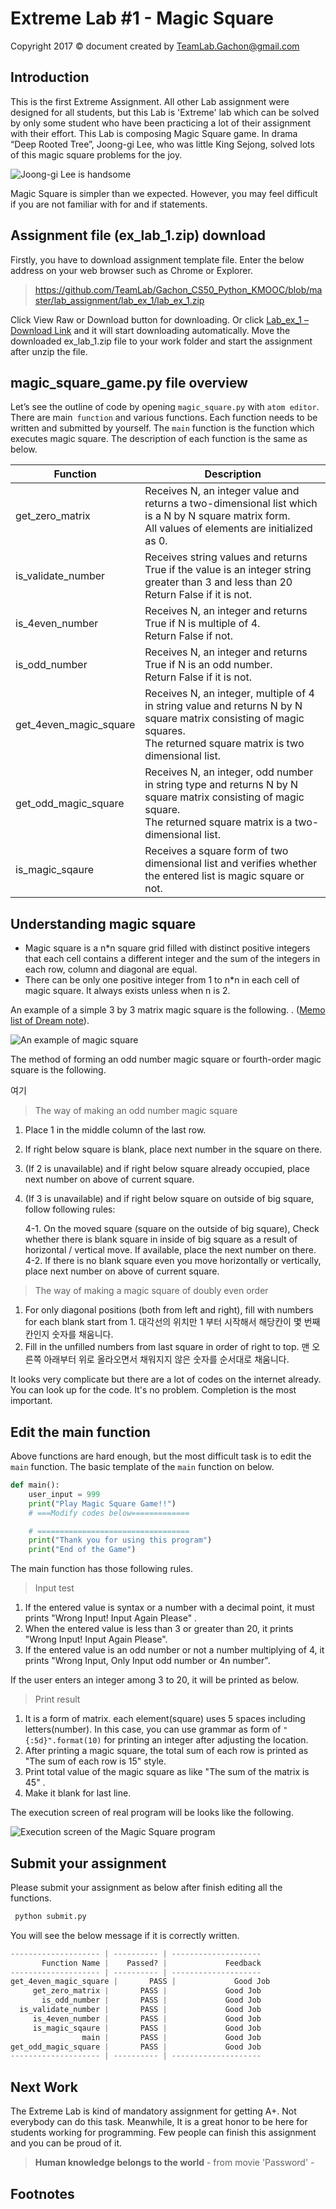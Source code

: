 Extreme Lab #1 - Magic Square
=======
Copyright 2017 © document created by TeamLab.Gachon@gmail.com

## Introduction
This is the first Extreme Assignment. All other Lab assignment were designed for all students, but this Lab is 'Extreme' lab which can be solved by only some student who have been practicing a lot of their assignment with their effort.
This Lab is composing Magic Square game. In drama “Deep Rooted Tree”, Joong-gi Lee, who was little King Sejong, solved lots of this magic square problems for the joy.

 ![Joong-gi Lee is handsome](https://s3.ap-northeast-2.amazonaws.com/teamlab-gachon/magic_square.png)

Magic Square is simpler than we expected. However, you may feel difficult if you are not familiar with for and if statements.

## Assignment file (ex_lab_1.zip) download
Firstly, you have to download assignment template file. Enter the below address on your web browser such as Chrome or Explorer.
> https://github.com/TeamLab/Gachon_CS50_Python_KMOOC/blob/master/lab_assignment/lab_ex_1/lab_ex_1.zip

Click View Raw or Download button for downloading. Or click [Lab_ex_1 – Download Link](https://github.com/TeamLab/Gachon_CS50_Python_KMOOC/raw/master/lab_assignment/lab_ex_1/lab_ex_1.zip) and it will start downloading automatically. Move the downloaded ex_lab_1.zip file to your work folder and start the assignment after unzip the file.


## magic_square_game.py file overview
Let’s see the outline of code by opening `magic_square.py` with `atom editor`. There are main` function` and  various functions. Each function needs to be written and submitted by yourself. The `main` function is the function which executes magic square. The description of each function is the same as below.  

Function            | Description
--------       | ---
get_zero_matrix    | Receives N, an integer value and returns a two-dimensional list which is a N by N square matrix form. <br />All values of elements are initialized  as 0. 
is_validate_number | Receives string values and returns True if the value is an integer string greater than 3 and less than 20<br />Return False if it is not. 
is_4even_number    | Receives N, an integer and returns True if N is multiple of 4.<br />Return False if not. 
is_odd_number      | Receives N, an integer and returns True if N is an odd number. <br />Return False if it is not. 
get_4even_magic_square | Receives N, an integer, multiple of 4 in string value and returns N by N square matrix consisting of magic squares. <br />The returned square matrix is two dimensional list. 
get_odd_magic_square   | Receives N, an integer, odd number in string type and returns N by N square matrix consisting of magic square.  <br />The returned square matrix is a two-dimensional list. 
is_magic_sqaure        | Receives a square form of two dimensional list and verifies whether the entered list is magic square or not.

## Understanding magic square
- Magic square is a n*n square grid filled with distinct positive integers that each cell contains a different integer and the sum of the integers in each row, column and diagonal are equal.
- There can be only one positive integer from 1 to n*n in each cell of magic square.  It always exists unless when n is 2.


An example of a simple 3 by 3 matrix magic square is the following. . ([Memo list of Dream note][1]).

![An example of magic square](https://s3.ap-northeast-2.amazonaws.com/teamlab-gachon/magic_square_example.png)

The method of forming an odd number magic square or fourth-order magic square is the following.

여기

> The way of making an odd number magic square

1. Place 1 in the middle column of the last row.

2. If right below square is blank, place next number in the square on there.

3. (If 2 is unavailable) and if right below square already occupied, place next number on above of current square. 

4. (If 3 is unavailable) and if right below square on outside of big square, follow following rules: 

   4-1. On the moved square (square on the outside of big square), Check whether there is blank square in inside of big square as a result of horizontal / vertical move. If available, place the next number on there.
   4-2. If there is no blank square even you move horizontally or vertically, place next number on above of current square.

> The way of making a magic square of doubly even order

1. For only diagonal positions (both from left and right), fill with numbers for each blank start from 1. 대각선의 위치만 1 부터 시작해서 해당칸이 몇 번째 칸인지 숫자를 채움니다.
2. Fill in the unfilled numbers from last square in order of right to top. 맨 오른쪽 아래부터 위로 올라오면서 채워지지 않은 숫자를 순서대로 채움니다.

It looks very complicate but there are a lot of codes on the internet already. You can look up for the code. It's no problem. Completion is the most important.

## Edit the main function
Above functions are hard enough, but the most difficult task is to edit the `main` function. The basic template of the `main` function on below.

```python
def main():
    user_input = 999
    print("Play Magic Square Game!!")
    # ===Modify codes below=============

    # ==================================
    print("Thank you for using this program")
    print("End of the Game")
```

The main function has those following rules.

> Input test

1. If the entered value is syntax or a number with a decimal point, it must prints "Wrong Input! Input Again Please" .
2. When the entered value is less than 3 or greater than 20, it prints "Wrong Input! Input Again Please".
3. If the entered value is an odd number or not a number multiplying of 4, it prints "Wrong Input, Only Input odd number or 4n number".

If the user enters an integer among 3 to 20, it will be printed as below.
> Print result

1. It is a form of matrix. each element(square) uses 5 spaces including letters(number). In this case, you can use grammar as form of `"{:5d}".format(10)` for printing an integer after adjusting the location.  
2. After printing a magic square, the total sum of each row is printed as "The sum of each row is 15" style.
3. Print total value of the magic square as like "The sum of the matrix is  45" .
4. Make it blank for last line.

The execution screen of real program will be looks like the following.

![Execution screen of the Magic Square program](https://s3.ap-northeast-2.amazonaws.com/teamlab-gachon/screen_shot_magic_square_1.png)


## Submit your assignment
Please submit your assignment as below after finish editing all the functions.
```python
 python submit.py
```
You will see the below message if it is correctly written.
```python
-------------------- | ---------- | --------------------
       Function Name |    Passed? |             Feedback
-------------------- | ---------- | --------------------
get_4even_magic_square |       PASS |             Good Job
     get_zero_matrix |       PASS |             Good Job
       is_odd_number |       PASS |             Good Job
  is_validate_number |       PASS |             Good Job
     is_4even_number |       PASS |             Good Job
     is_magic_sqaure |       PASS |             Good Job
                main |       PASS |             Good Job
get_odd_magic_square |       PASS |             Good Job
-------------------- | ---------- | --------------------
```

## Next Work
The Extreme Lab is kind of mandatory assignment for getting A+. Not everybody can do this task. Meanwhile, It is a great honor to be here for students working for programming. Few people can finish this assignment and you can be proud of it.

> **Human knowledge belongs to the world** - from movie 'Password' -

## Footnotes

[1]: http://memorist.tistory.com/151
